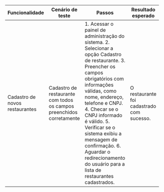 | Funcionalidade            | Cenário de teste                                          | Passos                                                                                                                                                                                                                           | Resultado esperado               |
|---------------------------|-----------------------------------------------------------|-----------------------------------------------------------------------------------------------------------------------------------------------------------------------------------------------------------------------------------|----------------------------------|
| Cadastro de novos restaurantes | Cadastro de restaurante com todos os campos preenchidos corretamente | 1. Acessar o painel de administração do sistema. 2. Selecionar a opção Cadastro de restaurante. 3. Preencher os campos obrigatórios com informações válidas, como nome, endereço, telefone e CNPJ. 4. Checar se o CNPJ informado é válido. 5. Verificar se o sistema exibiu a mensagem de confirmação. 6. Aguardar o redirecionamento do usuário para a lista de restaurantes cadastrados. | O restaurante foi cadastrado com sucesso. |
